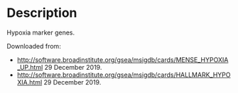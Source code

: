 
# Description

Hypoxia marker genes.

Downloaded from:
* http://software.broadinstitute.org/gsea/msigdb/cards/MENSE_HYPOXIA_UP.html 29 December 2019.
* http://software.broadinstitute.org/gsea/msigdb/cards/HALLMARK_HYPOXIA.html 29 December 2019.
